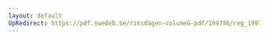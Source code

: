```yaml
---
layout: default
UpRedirect: https://pdf.swedeb.se/riksdagen-volumeG-pdf/199798/reg_199798/reg_199798_0339.pdf
---
```

